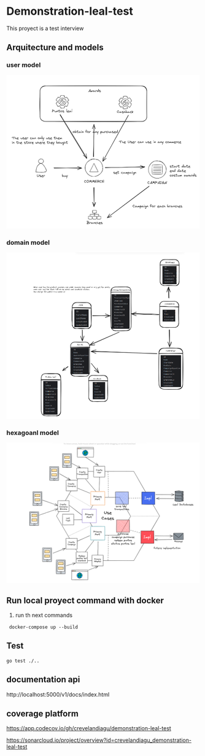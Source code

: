 # Demonstration-leal-test

This proyect is a test interview 

## Arquitecture and models

### user model
![Alt text](images/model_uses_cases.png "user case")
### domain model
![Alt text](images/model.png "model")
### hexagoanl model
![Alt text](images/hexagonal_arquitecture.png "hexagonal arquitecture")

## Run local proyect command with docker 

1. run th next commands
```shell
 docker-compose up --build
```

## Test
```shell
go test ./..
```

## documentation api

http://localhost:5000/v1/docs/index.html

## coverage platform 

https://app.codecov.io/gh/crevelandiagu/demonstration-leal-test


https://sonarcloud.io/project/overview?id=crevelandiagu_demonstration-leal-test
